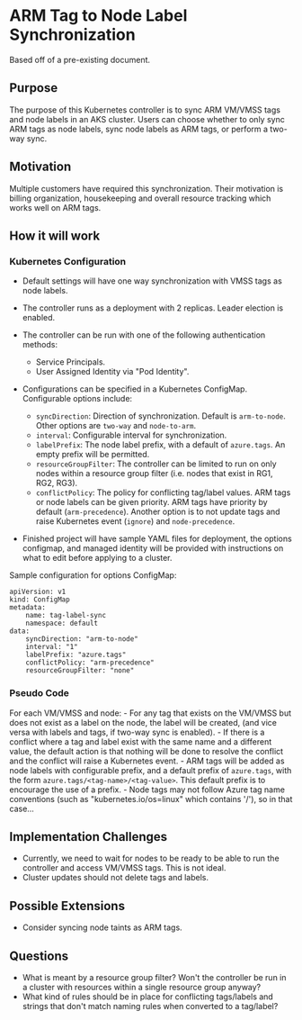 # ARM Tag to Node Label Synchronization

Based off of a pre-existing document.

## Purpose

The purpose of this Kubernetes controller is to sync ARM VM/VMSS tags and node labels in an AKS cluster.
Users can choose whether to only sync ARM tags as node labels, sync node labels as ARM tags,
or perform a two-way sync.

## Motivation

Multiple customers have required this synchronization.
Their motivation is billing organization, housekeeping and overall resource tracking which works well on ARM tags.

## How it will work

### Kubernetes Configuration

- Default settings will have one way synchronization with VMSS tags as node labels.

- The controller runs as a deployment with 2 replicas. Leader election is enabled.

- The controller can be run with one of the following authentication methods:
    - Service Principals.
    - User Assigned Identity via "Pod Identity".

- Configurations can be specified in a Kubernetes ConfigMap. Configurable options include:
    - `syncDirection`: Direction of synchronization. Default is `arm-to-node`. Other options are `two-way` and `node-to-arm`.
    - `interval`: Configurable interval for synchronization.
    - `labelPrefix`: The node label prefix, with a default of `azure.tags`. An empty prefix will be permitted.
    - `resourceGroupFilter`: The controller can be limited to run on only nodes within a resource group filter (i.e. nodes that exist in RG1, RG2, RG3).
    - `conflictPolicy`: The policy for conflicting tag/label values. ARM tags or node labels can be given priority. ARM tags have priority by default (`arm-precedence`). Another option is to not update tags and raise Kubernetes event (`ignore`) and `node-precedence`. 

- Finished project will have sample YAML files for deployment, the options configmap, and managed identity will be provided with instructions on what to edit before applying to a cluster.

Sample configuration for options ConfigMap:

```
apiVersion: v1
kind: ConfigMap
metadata:
    name: tag-label-sync
    namespace: default
data:
    syncDirection: "arm-to-node"
    interval: "1"
    labelPrefix: "azure.tags"
    conflictPolicy: "arm-precedence"
    resourceGroupFilter: "none"
```

### Pseudo Code

For each VM/VMSS and node:
    - For any tag that exists on the VM/VMSS but does not exist as a label on the node, the label will be created, (and vice versa with labels and tags, if two-way sync is enabled).
    - If there is a conflict where a tag and label exist with the same name and a different value,
      the default action is that nothing will be done to resolve the conflict and the conflict will raise a Kubernetes
      event.
    - ARM tags will be added as node labels with configurable prefix, and a default prefix of `azure.tags`, with the form 
    `azure.tags/<tag-name>/<tag-value>`. This default prefix is to encourage the use of a prefix.
    - Node tags may not follow Azure tag name conventions (such as "kubernetes.io/os=linux" which contains '/'),
    so in that case...

## Implementation Challenges

- Currently, we need to wait for nodes to be ready to be able to run the controller and access VM/VMSS tags. This is not ideal.
- Cluster updates should not delete tags and labels.

## Possible Extensions

- Consider syncing node taints as ARM tags.

## Questions

- What is meant by a resource group filter? Won't the controller be run in a cluster with resources within a single resource group anyway?
- What kind of rules should be in place for conflicting tags/labels and strings that don't match naming rules when converted to a tag/label?
